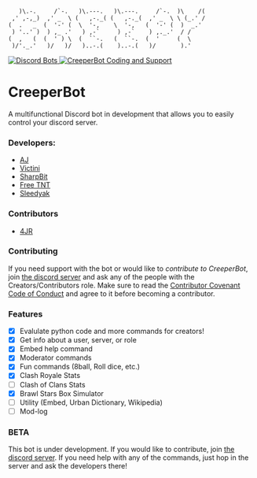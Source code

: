 ```
   )\.-.     /`-.   )\.---.   )\.---.     /`-.  )\    /(
 ,' ,-,_)  ,' _  \ (   ,-._( (   ,-._(  ,' _  \ \ (_.' /
(  .   _  (  '-' (  \  '-,    \  '-,   (  '-' (  )  _.'
 ) '..' )  ) ,_ .'   ) ,-`     ) ,-`    ) ,._.'  / /
(  ,   (  (  ' ) \  (  ``-.   (  ``-.  (  '     (  \
 )/'._.'   )/   )/   )..-.(    )..-.(   )/       ).'
```
<a href="https://discordbots.org/bot/384044025298026496">
  <img src="https://discordbots.org/api/widget/upvotes/384044025298026496.png" alt="Discord Bots" />
</a>
<a href="https://discord.gg/4y6Mmrb">
  <img src="https://discordapp.com/api/guilds/384102150109659137/embed.png" alt="CreeperBot Coding and Support" />
</a>

# CreeperBot
A multifunctional Discord bot in development that allows you to easily control your discord server.


### Developers:
- [AJ](https://github.com/aj20418)
- [Victini](https://github.com/umbresp)
- [SharpBit](https://github.com/SharpBit)
- [Free TNT](https://github.com/freetnt5852)
- [Sleedyak](https://github.com/Sleedyak)

### Contributors
- [4JR](https://github.com/fourjr)

### Contributing
If you need support with the bot or would like to *contribute to CreeperBot*, join [the discord server](https://discord.gg/hEPxEX6) and ask any of the people with the Creators/Contributors role. Make sure to read the [Contributor Covenant Code of Conduct](https://github.com/cree-py/creepy.py/wiki/Contributor-Covenant-Code-of-Conduct) and agree to it before becoming a contributor.

### Features
- [x] Evalulate python code and more commands for creators!
- [x] Get info about a user, server, or role
- [x] Embed help command
- [x] Moderator commands
- [x] Fun commands (8ball, Roll dice, etc.)
- [x] Clash Royale Stats
- [ ] Clash of Clans Stats
- [x] Brawl Stars Box Simulator
- [ ] Utility (Embed, Urban Dictionary, Wikipedia)
- [ ] Mod-log

### BETA
This bot is under development. If you would like to contribute, join [the discord server](https://discord.gg/hEPxEX6). If you need help with any of the commands, just hop in the server and ask the developers there!
